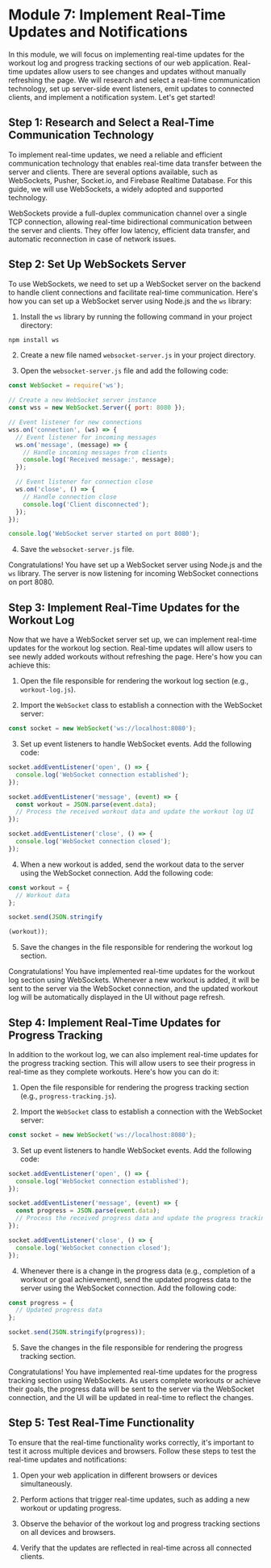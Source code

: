 # Module 7: Implement Real-Time Updates and Notifications

In this module, we will focus on implementing real-time updates for the workout log and progress tracking sections of our web application. Real-time updates allow users to see changes and updates without manually refreshing the page. We will research and select a real-time communication technology, set up server-side event listeners, emit updates to connected clients, and implement a notification system. Let's get started!

## Step 1: Research and Select a Real-Time Communication Technology

To implement real-time updates, we need a reliable and efficient communication technology that enables real-time data transfer between the server and clients. There are several options available, such as WebSockets, Pusher, Socket.io, and Firebase Realtime Database. For this guide, we will use WebSockets, a widely adopted and supported technology.

WebSockets provide a full-duplex communication channel over a single TCP connection, allowing real-time bidirectional communication between the server and clients. They offer low latency, efficient data transfer, and automatic reconnection in case of network issues.

## Step 2: Set Up WebSockets Server

To use WebSockets, we need to set up a WebSocket server on the backend to handle client connections and facilitate real-time communication. Here's how you can set up a WebSocket server using Node.js and the `ws` library:

1. Install the `ws` library by running the following command in your project directory:

```bash
npm install ws
```

2. Create a new file named `websocket-server.js` in your project directory.

3. Open the `websocket-server.js` file and add the following code:

```javascript
const WebSocket = require('ws');

// Create a new WebSocket server instance
const wss = new WebSocket.Server({ port: 8080 });

// Event listener for new connections
wss.on('connection', (ws) => {
  // Event listener for incoming messages
  ws.on('message', (message) => {
    // Handle incoming messages from clients
    console.log('Received message:', message);
  });

  // Event listener for connection close
  ws.on('close', () => {
    // Handle connection close
    console.log('Client disconnected');
  });
});

console.log('WebSocket server started on port 8080');
```

4. Save the `websocket-server.js` file.

Congratulations! You have set up a WebSocket server using Node.js and the `ws` library. The server is now listening for incoming WebSocket connections on port 8080.

## Step 3: Implement Real-Time Updates for the Workout Log

Now that we have a WebSocket server set up, we can implement real-time updates for the workout log section. Real-time updates will allow users to see newly added workouts without refreshing the page. Here's how you can achieve this:

1. Open the file responsible for rendering the workout log section (e.g., `workout-log.js`).

2. Import the `WebSocket` class to establish a connection with the WebSocket server:

```javascript
const socket = new WebSocket('ws://localhost:8080');
```

3. Set up event listeners to handle WebSocket events. Add the following code:

```javascript
socket.addEventListener('open', () => {
  console.log('WebSocket connection established');
});

socket.addEventListener('message', (event) => {
  const workout = JSON.parse(event.data);
  // Process the received workout data and update the workout log UI
});

socket.addEventListener('close', () => {
  console.log('WebSocket connection closed');
});
```

4. When a new workout is added, send the workout data to the server using the WebSocket connection. Add the following code:

```javascript
const workout = {
  // Workout data
};

socket.send(JSON.stringify

(workout));
```

5. Save the changes in the file responsible for rendering the workout log section.

Congratulations! You have implemented real-time updates for the workout log section using WebSockets. Whenever a new workout is added, it will be sent to the server via the WebSocket connection, and the updated workout log will be automatically displayed in the UI without page refresh.

## Step 4: Implement Real-Time Updates for Progress Tracking

In addition to the workout log, we can also implement real-time updates for the progress tracking section. This will allow users to see their progress in real-time as they complete workouts. Here's how you can do it:

1. Open the file responsible for rendering the progress tracking section (e.g., `progress-tracking.js`).

2. Import the `WebSocket` class to establish a connection with the WebSocket server:

```javascript
const socket = new WebSocket('ws://localhost:8080');
```

3. Set up event listeners to handle WebSocket events. Add the following code:

```javascript
socket.addEventListener('open', () => {
  console.log('WebSocket connection established');
});

socket.addEventListener('message', (event) => {
  const progress = JSON.parse(event.data);
  // Process the received progress data and update the progress tracking UI
});

socket.addEventListener('close', () => {
  console.log('WebSocket connection closed');
});
```

4. Whenever there is a change in the progress data (e.g., completion of a workout or goal achievement), send the updated progress data to the server using the WebSocket connection. Add the following code:

```javascript
const progress = {
  // Updated progress data
};

socket.send(JSON.stringify(progress));
```

5. Save the changes in the file responsible for rendering the progress tracking section.

Congratulations! You have implemented real-time updates for the progress tracking section using WebSockets. As users complete workouts or achieve their goals, the progress data will be sent to the server via the WebSocket connection, and the UI will be updated in real-time to reflect the changes.

## Step 5: Test Real-Time Functionality

To ensure that the real-time functionality works correctly, it's important to test it across multiple devices and browsers. Follow these steps to test the real-time updates and notifications:

1. Open your web application in different browsers or devices simultaneously.

2. Perform actions that trigger real-time updates, such as adding a new workout or updating progress.

3. Observe the behavior of the workout log and progress tracking sections on all devices and browsers.

4. Verify that the updates are reflected in real-time across all connected clients.

